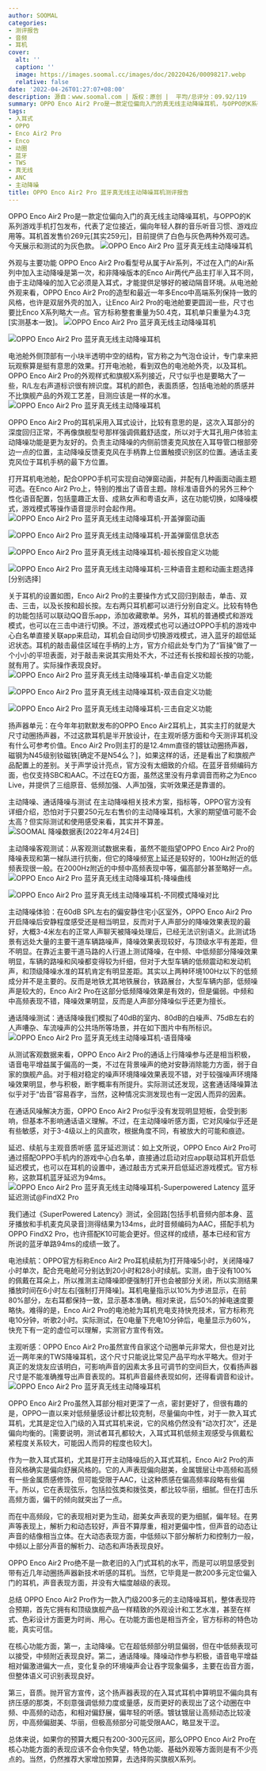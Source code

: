 ```yaml
---
author: SOOMAL
categories:
- 测评报告
- 音频
- 耳机
cover:
  alt: ''
  caption: ''
  image: https://images.soomal.cc/images/doc/20220426/00098217.webp
  relative: false
date: '2022-04-26T01:27:07+08:00'
description: 源自：www.soomal.com | 版权：原创 |  平均/总评分：09.92/119
summary: OPPO Enco Air2 Pro是一款定位偏向入门的真无线主动降噪耳机，与OPPO的K系列游戏手机打包发布，代表了定位接近，偏向年轻人群的音乐听音习惯、游戏应用等。耳机首发售价269元[其实259元]，它的表现如何？
tags:
- 入耳式
- OPPO
- Enco Air2 Pro
- Enco
- 动圈
- 蓝牙
- TWS
- 真无线
- ANC
- 主动降噪
title: OPPO Enco Air2 Pro 蓝牙真无线主动降噪耳机测评报告
---
```


OPPO Enco Air2 Pro是一款定位偏向入门的真无线主动降噪耳机，与OPPO的K系列游戏手机打包发布，代表了定位接近，偏向年轻人群的音乐听音习惯、游戏应用等。耳机首发售价269元[其实259元]，目前提供了白色与灰色两种外观可选。今天展示和测试的为灰色款。
![OPPO Enco Air2 Pro 蓝牙真无线主动降噪耳机](https://images.soomal.cc/images/doc/20220424/00098175.webp)




外观与主要功能
OPPO Enco Air2 Pro看型号从属于Air系列，不过在入门的Air系列中加入主动降噪是第一次，和非降噪版本的Enco Air两代产品主打半入耳不同，由于主动降噪的加入它必须是入耳式，才能提供足够好的被动隔音环境。从电池舱外观来看，OPPO Enco Air2 Pro的造型和最近一年多Enco中高端系列保持一致的风格，也许是双层外壳的加入，让Enco Air2 Pro的电池舱要更圆润一些，尺寸也要比Enco X系列略大一点。官方标称整套重量为50.4克，耳机单只重量为4.3克[实测基本一致]。
![OPPO Enco Air2 Pro 蓝牙真无线主动降噪耳机](https://images.soomal.cc/images/doc/20220424/00098174.webp)




![OPPO Enco Air2 Pro 蓝牙真无线主动降噪耳机](https://images.soomal.cc/images/doc/20220424/00098181.webp)




电池舱外侧顶部有一小块半透明中空的结构，官方称之为气泡仓设计，专门拿来把玩观察算是挺有意思的效果。打开电池舱，看到双色的电池舱外壳，以及耳机。OPPO Enco Air2 Pro的外观样式和旗舰X系列接近，尺寸似乎也是要略大了一些，R/L左右声道标识很有辨识度。耳机的颜色，表面质感，包括电池舱的质感并不比旗舰产品的外观工艺差，目测应该是一样的水准。
![OPPO Enco Air2 Pro 蓝牙真无线主动降噪耳机](https://images.soomal.cc/images/doc/20220424/00098177.webp)




OPPO Enco Air2 Pro的耳机采用入耳式设计，比较有意思的是，这次入耳部分的深度回归正常，不再像旗舰型号那样强调佩戴舒适度，所以对于大耳孔用户体验主动降噪功能是更为友好的。负责主动降噪的内侧前馈麦克风放在入耳导管口根部旁边一点的位置，主动降噪反馈麦克风在手柄靠上位置触摸识别区的位置。通话主麦克风位于耳机手柄的最下方位置。

打开耳机电池舱，配合OPPO手机可实现自动弹窗动画，并配有几种画面动画主题可选。在Enco Air2 Pro上，特别的推出了语音主题。除标准语音外的另外三种个性化语音配置，包括童趣正太音、成熟女声和粤语女声，这在功能切换，如降噪模式，游戏模式等操作语音提示时会起作用。
![OPPO Enco Air2 Pro 蓝牙真无线主动降噪耳机-开盖弹窗动画](https://images.soomal.cc/images/doc/20220426/00098209_01.webp)




![OPPO Enco Air2 Pro 蓝牙真无线主动降噪耳机-开盖弹窗信息状态](https://images.soomal.cc/images/doc/20220426/00098210_01.webp)




![OPPO Enco Air2 Pro 蓝牙真无线主动降噪耳机-超长按自定义功能](https://images.soomal.cc/images/doc/20220426/00098214_01.webp)




![OPPO Enco Air2 Pro 蓝牙真无线主动降噪耳机-三种语音主题和动画主题选择[分别选择]](https://images.soomal.cc/images/doc/20220426/00098215_01.webp)




关于耳机的设置如图，Enco Air2 Pro的主要操作方式又回归到敲击，单击、双击、三击，以及长按和超长按。左右两只耳机都可以进行分别自定义。比较有特色的功能包括可以联动QQ音乐app，添加收藏歌单。另外，耳机的普通模式和游戏模式，也可以在三击中进行切换。不过，游戏模式也可以通过OPPO手机的游戏中心白名单直接关联app来启动，耳机会自动同步切换游戏模式，进入蓝牙的超低延迟状态。耳机的敲击最佳区域在手柄的上方，官方介绍此处专门为了“盲操”做了一个小小的平坦表面，对于敲击来说其实用处不大，不过还有长按和超长按的功能，就有用了。实际操作表现良好。
![OPPO Enco Air2 Pro 蓝牙真无线主动降噪耳机-单击自定义功能](https://images.soomal.cc/images/doc/20220426/00098211_01.webp)




![OPPO Enco Air2 Pro 蓝牙真无线主动降噪耳机-双击自定义功能](https://images.soomal.cc/images/doc/20220426/00098212_01.webp)




![OPPO Enco Air2 Pro 蓝牙真无线主动降噪耳机-三击自定义功能](https://images.soomal.cc/images/doc/20220426/00098213_01.webp)




扬声器单元：在今年年初默默发布的OPPO Enco Air2耳机上，其实主打的就是大尺寸动圈扬声器，不过这款耳机是半开放设计，在主观听感方面和今天测评耳机没有什么可参考价值。Enco Air2 Pro则主打的是12.4mm直径的镀钛动圈扬声器，磁钢为N45级别钕磁铁[确定不是N54么？]，如果这样的话，还是看出了和旗舰产品配置上的差别。关于声学设计亮点，官方没有太细致的介绍。在蓝牙音频编码方面，也仅支持SBC和AAC。不过在EQ方面，虽然这里没有丹拿调音而称之为Enco Live，并提供了三组原音、低频加强、人声加强，实听效果还是靠谱的。

主动降噪、通话降噪与测试
在主动降噪相关技术方案，指标等，OPPO官方没有详细介绍，恐怕对于只要250元左右售价的主动降噪耳机，大家的期望值可能不会太高？但实际测试和使用感受来看，其实并不算差。
![SOOMAL 降噪数据表[2022年4月24日]](https://images.soomal.cc/images/doc/20220426/00098205.webp)




主动降噪客观测试：从客观测试数据来看，虽然不能指望OPPO Enco Air2 Pro的降噪表现和第一梯队进行抗衡，但它的降噪频宽上延还是较好的，100Hz附近的低频表现很一般。在2000Hz附近的中频中高频表现中等，偏高部分甚至略好一点。
![OPPO Enco Air2 Pro 蓝牙真无线主动降噪耳机-降噪曲线](https://images.soomal.cc/images/doc/20220426/00098206.webp)




![OPPO Enco Air2 Pro 蓝牙真无线主动降噪耳机-不同模式降噪对比](https://images.soomal.cc/images/doc/20220426/00098207.webp)




主动降噪体验：在60dB SPL左右的偏安静住宅小区室外，OPPO Enco Air2 Pro开启降噪后安静程度感受还是相当明显，反而对于人声部分的降噪效果表现的最好，大概3-4米左右的正常人声聊天被降噪处理后，已经无法识别语义。此测试场景有远处大量的主要干道车辆路噪声，降噪效果表现较好，与顶级水平有差距，但不明显。在靠近主要干道马路的人行道上测试降噪，在中频、中低频部分降噪效果明显，车辆的路噪和风噪都变得较为纤细，但对于大型车辆的低频震动和发动机声，和顶级降噪水准的耳机肯定有明显差距。其实以上两种环境100Hz以下的低频成分并不是主要的。反而是地铁尤其地铁展台，铁路展台，大型车辆内部，低频噪声是较大的，Enco Air2 Pro在这部分低频降噪效果是有效的，但是偏弱。中频和中高频表现不错，降噪效果明显，反而是人声部分降噪似乎还更为擅长。

通话降噪测试：通话降噪我们模拟了40dB的室内、80dB的白噪声、75dB左右的人声嘈杂、车流噪声的公共场所等场景，并在如下图片中有所标识。
![OPPO Enco Air2 Pro 蓝牙真无线主动降噪耳机-语音降噪](https://images.soomal.cc/images/doc/20220426/00098208.webp)




从测试客观数据来看，OPPO Enco Air2 Pro的通话上行降噪参与还是相当积极，语音电平增益属于偏高的一类，不过在背景噪声的绝对安静消除能力方面，弱于自家的旗舰产品。对于相对稳定的噪声环境降噪效果表现不错，对于较强噪声环境降噪效果明显，参与积极，断字概率有所提升。实际测试还发现，这套通话降噪算法似乎对于“齿音”容易吞字，当然，这种情况实测发现也有一定因人而异的因素。

在通话风噪解决方面，OPPO Enco Air2 Pro似乎没有发现明显短板，会受到影响，但基本不影响通话语义理解。不过，在主动降噪听感方面，它对风噪似乎还是有些敏感，对于3-4级以上的风直吹，根据角度不同，有被放大的可能和痕迹。

延迟、续航与主观音质听感
蓝牙延迟测试：如上文所说，OPPO Enco Air2 Pro可通过搭配OPPO手机内的游戏中心白名单，直接通过启动对应app联动耳机开启低延迟模式，也可以在耳机的设置中，通过敲击方式来开启低延迟游戏模式。官方标称，这款耳机蓝牙延迟为94ms。
![OPPO Enco Air2 Pro 蓝牙真无线主动降噪耳机-Superpowered Latency 蓝牙延迟测试@FindX2 Pro](https://images.soomal.cc/images/doc/20220426/00098216.webp)





我们通过《SuperPowered Latency》测试，全回路[包括手机音频内部本身、蓝牙播放和手机麦克风录音]测得结果为134ms，此时音频编码为AAC，搭配手机为OPPO FindX2 Pro，也许搭配K10可能会更好。但这样的成绩，基本已经和官方所说的蓝牙单路94ms的成绩一致了。

电池续航：OPPO官方标称Enco Air2 Pro耳机续航为打开降噪5小时，关闭降噪7小时单次，配合充电舱可分别达到20小时和28小时续航。实测，由于没有100%的佩戴在耳朵上，所以推测主动降噪即便强制打开也会被部分关闭，所以实测结果播放时间在6小时左右[强制打开降噪]。耳机电量指示以10%为步进显示，在前80%部分，左右耳都保持一致，显示基本准确。相对来说，后50%的掉电速度要略快。难得的是，Enco Air2 Pro的电池舱为耳机充电支持快充技术，官方标称充电10分钟，听歌2小时。实际测试，在0电量下充电10分钟后，电量显示为60%，快充下有一定的虚位可以理解，实测官方宣传有效。

主观听感：OPPO Enco Air2 Pro虽然宣传自家这个动圈单元非常大，但也是对比近一两年来的TWS降噪耳机，这个尺寸只能说比常见产品平均水平略大。但对于真正的发烧友应该明白，可影响声音的因素太多且可调节的空间巨大，仅看扬声器尺寸是不能准确推导出声音表现的。耳机声音最终表现如何，还得看调音和设计。
![OPPO Enco Air2 Pro 蓝牙真无线主动降噪耳机](https://images.soomal.cc/images/doc/20220424/00098180.webp)




OPPO Enco Air2 Pro虽然入耳部分相对更深了一点，密封更好了，但很有趣的是，OPPO一直以来对低频量感设计都比较克制，尽量偏向中性，对于一款入耳式耳机，尤其是定位入门级的入耳式耳机来说，它的风格仍然没有“动次打次”，还是偏向均衡的。[需要说明，测试者耳孔都较大，入耳式耳机低频主观感受与佩戴松紧程度关系较大，可能因人而异的程度也较大]。

作为一款入耳式耳机，尤其是打开主动降噪后的入耳式耳机，Enco Air2 Pro的声音风格确实是偏向舒展风格的。它的人声表现偏向甜美，金属镀层让中高频和高频有一些金属质感修饰，但可能受限于AAC，让这种质感在偏高频率段略有些偏干。所以，它在表现弦乐，包括拉弦类和拨弦类，都比较华丽，细腻。但在打击乐高频方面，偏干的倾向就突出了一点。

而在中高频段，它的表现相对更为生动，甜美女声表现的更为细腻，偏年轻。在男声等表现上，解析力和动态较好，声音不算厚重，相对更偏中性，但声音的动态让声音的结像相当立体。在大动态表现方面，中低频以下部分解析力和控制力一般，中频以上部分声音的解析力、动态和声场表现良好。

OPPO Enco Air2 Pro绝不是一款老旧的入门式耳机的水平，而是可以明显感受到带有近几年动圈扬声器新技术听感的耳机。当然，它毕竟是一款200多元定位偏入门的耳机，声音表现方面，并没有大幅度越级的表现。

总结
OPPO Enco Air2 Pro作为一款入门级200多元的主动降噪耳机，整体表现符合预期，首先它拥有和顶级旗舰产品一样精致的外观设计和工艺水准，甚至在样式、色彩设计方面更为时尚、用心。在功能方面也是相当齐全，官方标称的特色功能，真实可信。

在核心功能方面，第一，主动降噪。它在超低频部分明显偏弱，但在中低频表现可以接受，中频附近表现良好。第二，通话降噪。降噪动作参与积极，语音电平增益相对偏激进偏大一点，变化复杂的环境噪声会让吞字现象偏多，主要在齿音方面，但整体语义可识别表现良好。

第三，音质。抛开官方宣传，这个扬声器表现的在入耳式耳机中算明显不偏向具有挤压感的那类，不刻意强调低频力度或量感，反而更好的表现出了这个动圈在中频、中高频的动态，和相对偏舒展，偏年轻的听感。镀钛镀层让高频动态比较凌厉，中高频偏甜美、华丽，但极高频部分可能受限AAC，略显发干涩。

总体来说，如果你的预算大概只有200-300元区间，那么OPPO Enco Air2 Pro在核心功能方面的表现应该不会令你失望，特色功能、基础外观等方面则是有不少亮点的。当然，仍然推荐大家增加预算，去选择购买旗舰X系列。